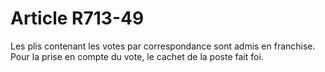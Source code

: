 # Article R713-49

Les plis contenant les votes par correspondance sont admis en franchise.   Pour la prise en compte du vote, le cachet de la poste fait foi.